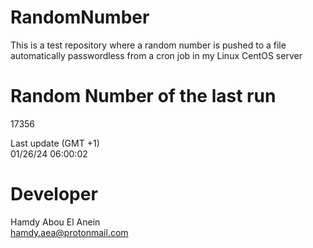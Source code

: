 # RandomNumber    
This is a test repository where a random number is pushed to a file automatically passwordless from a cron job in my Linux CentOS server    
# Random Number of the last run   
17356
      
Last update (GMT +1)    
01/26/24 06:00:02
# Developer    
Hamdy Abou El Anein   
hamdy.aea@protonmail.com
